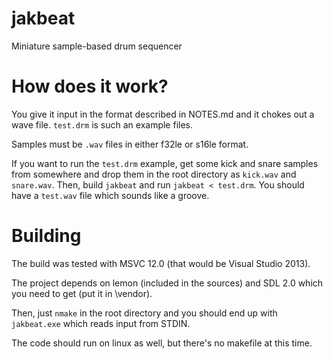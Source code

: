 jakbeat
=======

Miniature sample-based drum sequencer

How does it work?
=================

You give it input in the format described in NOTES.md and it chokes out a wave file. `test.drm` is such an example files.

Samples must be `.wav` files in either f32le or s16le format.

If you want to run the `test.drm` example, get some kick and snare samples from somewhere and drop them in the root directory as `kick.wav` and `snare.wav`. Then, build `jakbeat` and run `jakbeat < test.drm`. You should have a `test.wav` file which sounds like a groove.

Building
========

The build was tested with MSVC 12.0 (that would be Visual Studio 2013).

The project depends on lemon (included in the sources) and SDL 2.0 which you need to get (put it in \vendor).

Then, just `nmake` in the root directory and you should end up with `jakbeat.exe` which reads input from STDIN.

The code should run on linux as well, but there's no makefile at this time.
